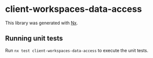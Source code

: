 # client-workspaces-data-access

This library was generated with [Nx](https://nx.dev).

## Running unit tests

Run `nx test client-workspaces-data-access` to execute the unit tests.
